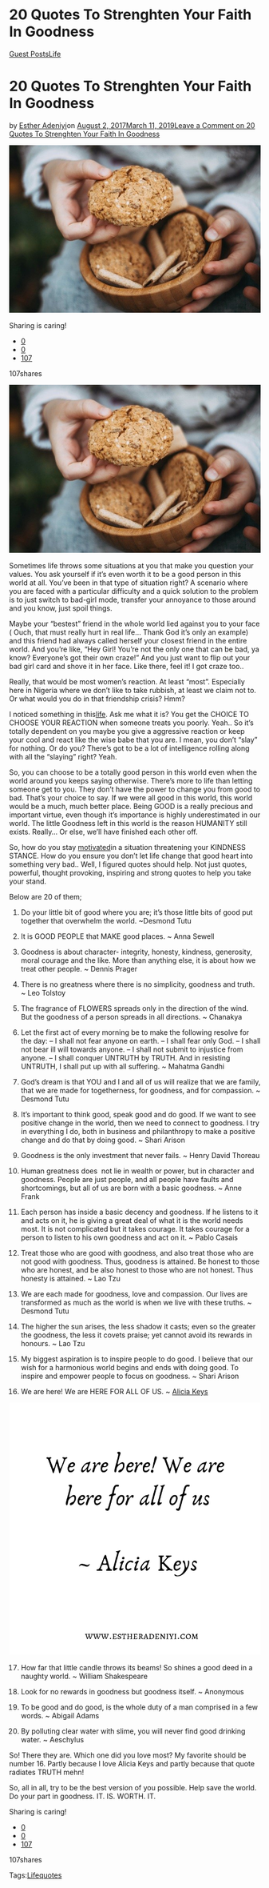 # 20 Quotes To Strenghten Your Faith In Goodness

[Guest Posts](https://estheradeniyi.com/category/guest-posts/)[Life](https://estheradeniyi.com/category/life/)
# 20 Quotes To Strenghten Your Faith In Goodness

by [Esther Adeniyi](https://estheradeniyi.com/author/esther-adeniyi/)on [August 2, 2017March 11, 2019](https://estheradeniyi.com/20-quotes-to-strenghten-your-faith-in/)[Leave a Comment on 20 Quotes To Strenghten Your Faith In Goodness](https://estheradeniyi.com/20-quotes-to-strenghten-your-faith-in/#respond)

![](images\cookies-2345439_640.jpg)

Sharing is caring!

- [0](https://www.facebook.com/sharer/sharer.php?u=https%3A%2F%2Festheradeniyi.com%2F20-quotes-to-strenghten-your-faith-in%2F&amp;t=20%20Quotes%20To%20Strenghten%20Your%20Faith%20In%20Goodness)
- [0](https://twitter.com/intent/tweet?text=20%20Quotes%20To%20Strenghten%20Your%20Faith%20In%20Goodness&amp;url=https%3A%2F%2Festheradeniyi.com%2F20-quotes-to-strenghten-your-faith-in%2F)
- [107](#)

107shares

[![Goodness in cookies](images\cookies-2345439_640.jpg)](images\cookies-2345439_640.jpg)

Sometimes life throws some situations at you that make you question your values. You ask yourself if it&#x2019;s even worth it to be a good person in this world at all. You&#x2019;ve been in that type of situation right? A scenario where you are faced with a particular difficulty and a quick solution to the problem is to just switch to bad-girl mode, transfer your annoyance to those around and you know, just spoil things.

Maybe your &#x201C;bestest&#x201D; friend in the whole world lied against you to your face ( Ouch, that must really hurt in real life&#x2026; Thank God it&#x2019;s only an example) and this friend had always called herself your closest friend in the entire world. And you&#x2019;re like, &#x201C;Hey Girl! You&#x2019;re not the only one that can be bad, ya know? Everyone&#x2019;s got their own craze!&#x201D; And you just want to flip out your bad girl card and shove it in her face. Like there, feel it! I got craze too..

Really, that would be most women&#x2019;s reaction. At least &#x201C;most&#x201D;. Especially here in Nigeria where we don&#x2019;t like to take rubbish, at least we claim not to. Or what would you do in that friendship crisis? Hmm?

I noticed something in this[life](https://www.estheradeniyi.com/stop-comparing-your-life-with-others?m=1). Ask me what it is? You get the CHOICE TO CHOOSE YOUR REACTION when someone treats you poorly. Yeah.. So it&#x2019;s totally dependent on you maybe you give a aggressive reaction or keep your cool and react like the wise babe that you are. I mean, you don&#x2019;t &#x201C;slay&#x201D; for nothing. Or do you? There&#x2019;s got to be a lot of intelligence rolling along with all the &#x201C;slaying&#x201D; right? Yeah.

So, you can choose to be a totally good person in this world even when the world around you keeps saying otherwise. There&#x2019;s more to life than letting someone get to you. They don&#x2019;t have the power to change you from good to bad. That&#x2019;s your choice to say. If we were all good in this world, this world would be a much, much better place. Being GOOD is a really precious and important virtue, even though it&#x2019;s importance is highly underestimated in our world. The little Goodness left in this world is the reason HUMANITY still exists. Really&#x2026; Or else, we&#x2019;ll have finished each other off.

So, how do you stay [motivated](https://www.estheradeniyi.com/stop-comparing-your-life-with-others?m=1)in a situation threatening your KINDNESS STANCE. How do you ensure you don&#x2019;t let life change that good heart into something very bad.. Well, I figured quotes should help. Not just quotes, powerful, thought provoking, inspiring and strong quotes to help you take your stand.

Below are 20 of them;

1. Do your little bit of good where you are; it&#x2019;s those little bits of good put together that overwhelm the world. ~Desmond Tutu

2. It is GOOD PEOPLE that MAKE good places.
~ Anna Sewell

3. Goodness is about character- integrity, honesty, kindness, generosity, moral courage and the like. More than anything else, it is about how we treat other people.
~ Dennis Prager

4. There is no greatness where there is no simplicity, goodness and truth.
~ Leo Tolstoy

5. The fragrance of FLOWERS spreads only in the direction of the wind. But the goodness of a person spreads in all directions.
~ Chanakya

6. Let the first act of every morning be to make the following resolve for the day:
&#x2013; I shall not fear anyone on earth.
&#x2013; I shall fear only God.
&#x2013; I shall not bear ill will towards anyone.
&#x2013; I shall not submit to injustice from anyone.
&#x2013; I shall conquer UNTRUTH by TRUTH. And in resisting UNTRUTH, I shall put up with all suffering.
~ Mahatma Gandhi

7. God&#x2019;s dream is that YOU and I and all of us will realize that we are family, that we are made for togetherness, for goodness, and for compassion.
~ Desmond Tutu

8. It&#x2019;s important to think good, speak good and do good. If we want to see positive change in the world, then we need to connect to goodness. I try in everything I do, both in business and philanthropy to make a positive change and do that by doing good.
~ Shari Arison

9. Goodness is the only investment that never fails.
~ Henry David Thoreau

10. Human greatness does &#xA0;not lie in wealth or power, but in character and goodness. People are just people, and all people have faults and shortcomings, but all of us are born with a basic goodness.
~ Anne Frank

11. Each person has inside a basic decency and goodness. If he listens to it and acts on it, he is giving a great deal of what it is the world needs most. It is not complicated but it takes courage. It takes courage for a person to listen to his own goodness and act on it.
~ Pablo Casais

12. Treat those who are good with goodness, and also treat those who are not good with goodness. Thus, goodness is attained. Be honest to those who are honest, and be also honest to those who are not honest. Thus honesty is attained.
~ Lao Tzu

13. We are each made for goodness, love and compassion. Our lives are transformed as much as the world is when we live with these truths.
~ Desmond Tutu

14. The higher the sun arises, the less shadow it casts; even so the greater the goodness, the less it covets praise; yet cannot avoid its rewards in honours.
~ Lao Tzu

15. My biggest aspiration is to inspire people to do good. I believe that our wish for a harmonious world begins and ends with doing good. To inspire and empower people to focus on goodness.
~ Shari Arison

16. We are here! We are HERE FOR ALL OF US.
~ [Alicia Keys](https://www.biography.com/people/alicia-keys-9542485)

![We are here! We are HERE FOR ALL OF US.~ Alicia Keys](images\We-are-here-for-all-of-us.png)

17. How far that little candle throws its beams!
So shines a good deed in a naughty world.
~ William Shakespeare

18. Look for no rewards in goodness but goodness itself.
~ Anonymous

19. To be good and do good, is the whole duty of a man comprised in a few words.
~ Abigail Adams

20. By polluting clear water with slime, you will never find good drinking water.
~ Aeschylus

So! There they are. Which one did you love most? My favorite should be number 16. Partly because I love Alicia Keys and partly because that quote radiates TRUTH mehn!

So, all in all, try to be the best version of you possible. Help save the world. Do your part in goodness. IT. IS. WORTH. IT.

Sharing is caring!

- [0](https://www.facebook.com/sharer/sharer.php?u=https%3A%2F%2Festheradeniyi.com%2F20-quotes-to-strenghten-your-faith-in%2F&amp;t=20%20Quotes%20To%20Strenghten%20Your%20Faith%20In%20Goodness)
- [0](https://twitter.com/intent/tweet?text=20%20Quotes%20To%20Strenghten%20Your%20Faith%20In%20Goodness&amp;url=https%3A%2F%2Festheradeniyi.com%2F20-quotes-to-strenghten-your-faith-in%2F)
- [107](#)

107shares

Tags:[Life](https://estheradeniyi.com/tag/life/)[quotes](https://estheradeniyi.com/tag/quotes/)